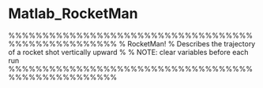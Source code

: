 # Matlab_RocketMan

%%%%%%%%%%%%%%%%%%%%%%%%%%%%%%%%%%%%%%%%%%%%%%%%%%%%
% RocketMan! 
% Describes the trajectory of a rocket shot vertically upward
% 
% NOTE: clear variables before each run
%%%%%%%%%%%%%%%%%%%%%%%%%%%%%%%%%%%%%%%%%%%%%%%%%%%%
